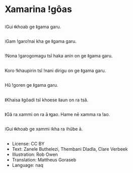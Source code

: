 # Xamarina ǃgôas

##
ǀGui ǂkhoab ge ǁgama garu.

##
ǀGam ǃgaroǃnai kha ge ǁgama garu.

##
ǃNona ǃgarogomagu tsî haka anin on ge ǁgama garu.

##
Koro ǃkhaupirin tsî ǃnani dirigu on ge ǁgama garu.

##
Hû ǃgoren ge ǁgama garu.

##
ǁKhaisa ǁgôadi tsî khoese ǁaun on ra tsâ.

##
ǁGâ ra xammi on ra ā ǂgao.  Hame nē xamma ra ǃao.

##
ǀGui ǂkhoab ge xammi ǀkha ra ǀhûbe ā.

##
* License: CC BY
* Text: Zanele Buthelezi, Thembani Dladla, Clare Verbeek
* Illustration: Rob Owen
* Translation: Mattheus  Goraseb
* Language: naq
